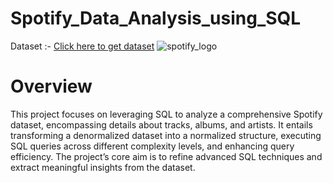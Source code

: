 # Spotify_Data_Analysis_using_SQL
Dataset :-  [Click here to get dataset](https://www.kaggle.com/datasets/sanjanchaudhari/spotify-dataset)
![spotify_logo](https://github.com/user-attachments/assets/2c1ff0c4-aa09-4640-93a3-80f7f53b3920)

# Overview
This project focuses on leveraging SQL to analyze a comprehensive Spotify dataset, encompassing details about 
tracks, albums, and artists. It entails transforming a denormalized dataset into a normalized structure, executing SQL 
queries across different complexity levels, and enhancing query efficiency. The project’s core aim is to refine advanced 
SQL techniques and extract meaningful insights from the dataset.
